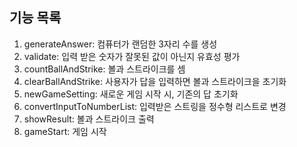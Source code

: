 ## 기능 목록
1. generateAnswer: 컴퓨터가 랜덤한 3자리 수를 생성
2. validate: 입력 받은 숫자가 잘못된 값이 아닌지 유효성 평가
3. countBallAndStrike: 볼과 스트라이크를 셈
4. clearBallAndStrike: 사용자가 답을 입력하면 볼과 스트라이크을 초기화
5. newGameSetting: 새로운 게임 시작 시, 기존의 답 초기화
6. convertInputToNumberList: 입력받은 스트링을 정수형 리스트로 변경
7. showResult: 볼과 스트라이크 출력
8. gameStart: 게임 시작

